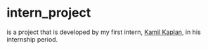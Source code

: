 # intern_project

is a project that is developed by my first intern, [Kamil Kaplan](https://github.com/kamillkaplan), in his internship period.
